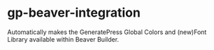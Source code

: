 # gp-beaver-integration
Automatically makes the GeneratePress Global Colors and (new)Font Library available within Beaver Builder.
